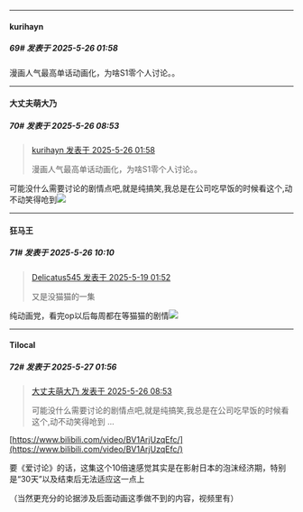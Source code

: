 ﻿
*****

####  kurihayn  
##### 69#       发表于 2025-5-26 01:58

漫画人气最高单话动画化，为啥S1零个人讨论。。


*****

####  大丈夫萌大乃  
##### 70#       发表于 2025-5-26 08:53

<blockquote><a href="httphttps://stage1st.com/2b/forum.php?mod=redirect&amp;goto=findpost&amp;pid=67851032&amp;ptid=2195317" target="_blank">kurihayn 发表于 2025-5-26 01:58</a>

漫画人气最高单话动画化，为啥S1零个人讨论。。</blockquote>
可能没什么需要讨论的剧情点吧,就是纯搞笑,我总是在公司吃早饭的时候看这个,动不动笑得呛到<img src="https://static.stage1st.com/image/smiley/face2017/068.png" referrerpolicy="no-referrer">


*****

####  狂马王  
##### 71#       发表于 2025-5-26 10:10

<blockquote><a href="httphttps://stage1st.com/2b/forum.php?mod=redirect&amp;goto=findpost&amp;pid=67828404&amp;ptid=2195317" target="_blank">Delicatus545 发表于 2025-5-19 01:52</a>

又是没猫猫的一集</blockquote>
纯动画党，看完op以后每周都在等猫猫的剧情<img src="https://static.stage1st.com/image/smiley/face2017/037.png" referrerpolicy="no-referrer">


*****

####  Tilocal  
##### 72#       发表于 2025-5-27 01:56

<blockquote><a href="httphttps://stage1st.com/2b/forum.php?mod=redirect&amp;goto=findpost&amp;pid=67851225&amp;ptid=2195317" target="_blank">大丈夫萌大乃 发表于 2025-5-26 08:53</a>

可能没什么需要讨论的剧情点吧,就是纯搞笑,我总是在公司吃早饭的时候看这个,动不动笑得呛到 ...</blockquote>
[https://www.bilibili.com/video/BV1ArjUzqEfc/](https://www.bilibili.com/video/BV1ArjUzqEfc/)

要《爱讨论》的话，这集这个10倍速感觉其实是在影射日本的泡沫经济期，特别是“30天”以及结束后无法适应这一点上

（当然更充分的论据涉及后面动画这季做不到的内容，视频里有）

